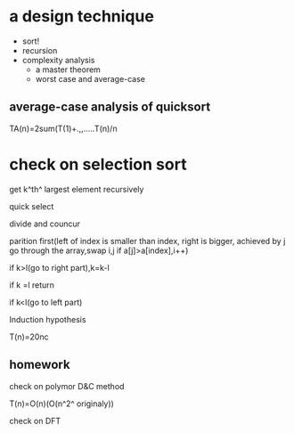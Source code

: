 # a design technique

- sort!
- recursion
- complexity analysis
  - a master theorem
  - worst case and average-case



## average-case analysis of quicksort

TA(n)=2sum(T(1)+.,,.....T(n)/n



# check on selection sort

get k^th^ largest element recursively



quick select

divide and councur

parition first(left of index is smaller than index, right is bigger, achieved by j go through the array,swap i,j if a[j]>a[index],i++)

if k>l(go to right part),k=k-l

if k =l return

if k<l(go to left part)

Induction hypothesis

T(n)=20nc



## homework

check on polymor D&C method

T(n)=O(n)(O(n^2^ originaly))

check on DFT

